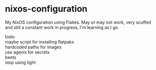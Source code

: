 # nixos-configuration
My NixOS configuration using Flakes. May or may not work, very scuffed and still a constant work in progress, I'm learning as I go. 

todo:<br> 
	maybe script for installing flatpaks<br>
	hardcoded paths for images<br>
	use agenix for secrets<br>
	beets<br>
	stop using light<br>
